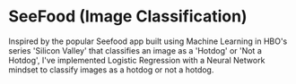 # SeeFood (Image Classification)
Inspired by the popular Seefood app built using Machine Learning in HBO's series 'Silicon Valley' that classifies an image 
as a 'Hotdog' or 'Not a Hotdog', I've implemented Logistic Regression with a Neural Network mindset to classify images as a hotdog or not a hotdog.
